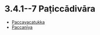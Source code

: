 # 3.4.1--7 Paṭiccādivāra

* [Paccayacatukka](3.4.1--7/Paccayacatukka.md)
* [Paccanīya](3.4.1--7/Paccaniya.md)
